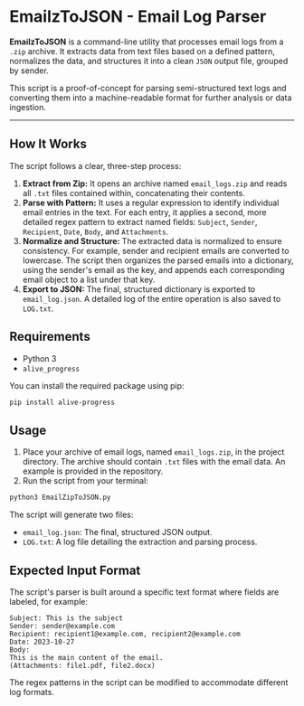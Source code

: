 # EmailzToJSON - Email Log Parser

**EmailzToJSON** is a command-line utility that processes email logs from a `.zip` archive. It extracts data from text files based on a defined pattern, normalizes the data, and structures it into a clean `JSON` output file, grouped by sender.

This script is a proof-of-concept for parsing semi-structured text logs and converting them into a machine-readable format for further analysis or data ingestion.

---

## How It Works

The script follows a clear, three-step process:

1.  **Extract from Zip:** It opens an archive named `email_logs.zip` and reads all `.txt` files contained within, concatenating their contents.
2.  **Parse with Pattern:** It uses a regular expression to identify individual email entries in the text. For each entry, it applies a second, more detailed regex pattern to extract named fields: `Subject`, `Sender`, `Recipient`, `Date`, `Body`, and `Attachments`.
3.  **Normalize and Structure:** The extracted data is normalized to ensure consistency. For example, sender and recipient emails are converted to lowercase. The script then organizes the parsed emails into a dictionary, using the sender's email as the key, and appends each corresponding email object to a list under that key.
4.  **Export to JSON:** The final, structured dictionary is exported to `email_log.json`. A detailed log of the entire operation is also saved to `LOG.txt`.

## Requirements

*   Python 3
*   `alive_progress`

You can install the required package using pip:

```bash
pip install alive-progress
```

## Usage

1.  Place your archive of email logs, named `email_logs.zip`, in the project directory. The archive should contain `.txt` files with the email data. An example is provided in the repository.
2.  Run the script from your terminal:

```bash
python3 EmailZipToJSON.py
```

The script will generate two files:

*   `email_log.json`: The final, structured JSON output.
*   `LOG.txt`: A log file detailing the extraction and parsing process.

## Expected Input Format

The script's parser is built around a specific text format where fields are labeled, for example:
```
Subject: This is the subject
Sender: sender@example.com
Recipient: recipient1@example.com, recipient2@example.com
Date: 2023-10-27
Body:
This is the main content of the email.
(Attachments: file1.pdf, file2.docx)
```
The regex patterns in the script can be modified to accommodate different log formats.
